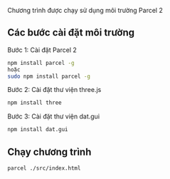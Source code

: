 Chương trình được chạy sử dụng môi trường Parcel 2

## Các bước cài đặt môi trường
Bước 1: Cài đặt Parcel 2
```sh
npm install parcel -g
hoặc 
sudo npm install parcel -g
```
Bước 2: Cài đặt thư viện three.js
```sh
npm install three
```
Bước 3: Cài đặt thư viện dat.gui
```sh
npm install dat.gui
```
## Chạy chương trình
```sh
parcel ./src/index.html
```
